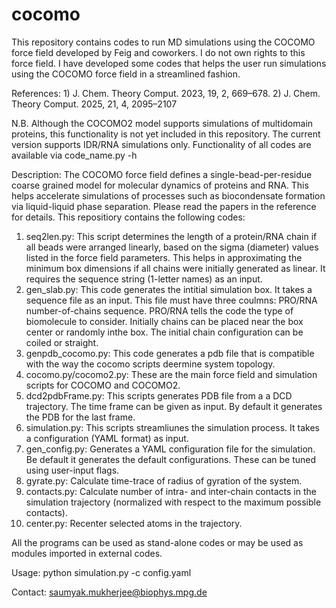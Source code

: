 # cocomo
This repository contains codes to run MD simulations using the COCOMO force field developed by Feig and coworkers. 
I do not own rights to this force field. I have developed some codes that helps the user run simulations using the COCOMO force field in a streamlined fashion.

References: 1) J. Chem. Theory Comput. 2023, 19, 2, 669–678. 2) J. Chem. Theory Comput. 2025, 21, 4, 2095–2107

N.B. Although the COCOMO2 model supports simulations of multidomain proteins, this functionality is not yet included in this repository. The current version supports IDR/RNA simulations only.
Functionality of all codes are available via code_name.py -h

Description:
The COCOMO force field defines a single-bead-per-residue coarse grained model for molecular dynamics of proteins and RNA. This helps accelerate simulations of processes such as biocondensate formation via liquid-liquid phase separation. Please read the papers in the reference for details.
This repositiory contains the following codes:

1. seq2len.py: This script determines the length of a protein/RNA chain if all beads were arranged linearly, based on the sigma (diameter) values listed in the force field parameters. This helps in approximating the minimum box dimensions if all chains were initially generated as linear. It requires the sequence string (1-letter names) as an input.
2. gen_slab.py: This code generates the intitial simulation box. It takes a sequence file as an input. This file must have three coulmns: PRO/RNA number-of-chains sequence. PRO/RNA tells the code the type of biomolecule to consider. Initially chains can be placed near the box center or randomly inthe box. The initial chain configuration can be coiled or straight.
3. genpdb_cocomo.py: This code generates a pdb file that is compatible with the way the cocomo scripts deermine system topology. 
4. cocomo.py/cocomo2.py: These are the main force field and simulation scripts for COCOMO and COCOMO2. 
5. dcd2pdbFrame.py: This scripts generates PDB file from a a DCD trajectory. The time frame can be given as input. By default it generates the PDB for the last frame.
6. simulation.py: This scripts streamliunes the simulation process. It takes a configuration (YAML format) as input.
7. gen_config.py: Generates a YAML configuration file for the simulation. Be default it generates the default configurations. These can be tuned using user-input flags.
8. gyrate.py: Calculate time-trace of radius of gyration of the system.
9. contacts.py: Calculate number of intra- and inter-chain contacts in the simulation trajectory (normalized with respect to the maximum possible contacts).
10. center.py: Recenter selected atoms in the trajectory.

All the programs can be used as stand-alone codes or may be used as modules imported in external codes.

Usage:
python simulation.py -c config.yaml

Contact: saumyak.mukherjee@biophys.mpg.de
